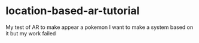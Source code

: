 # location-based-ar-tutorial
My test of AR to make appear a pokemon
I want to make a system based on it but my work failed
